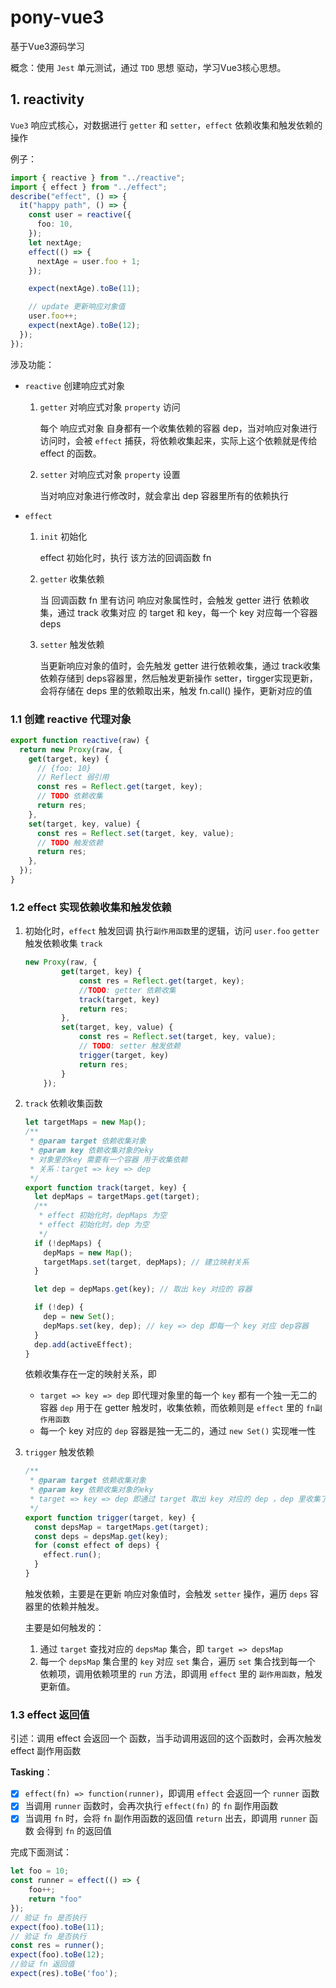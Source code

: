 # pony-vue3
基于Vue3源码学习

概念：使用 `Jest` 单元测试，通过 `TDD` 思想 驱动，学习Vue3核心思想。

## 1. reactivity

`Vue3` 响应式核心，对数据进行 `getter` 和 `setter`，`effect` 依赖收集和触发依赖的操作

例子：

```ts
import { reactive } from "../reactive";
import { effect } from "../effect";
describe("effect", () => {
  it("happy path", () => {
    const user = reactive({
      foo: 10,
    });
    let nextAge;
    effect(() => {
      nextAge = user.foo + 1;
    });

    expect(nextAge).toBe(11);

    // update 更新响应对象值
    user.foo++;
    expect(nextAge).toBe(12);
  });
});
```

涉及功能：

- `reactive` 创建响应式对象

  1. `getter` 对响应式对象 `property` 访问

      每个 响应式对象 自身都有一个收集依赖的容器 dep，当对响应对象进行访问时，会被 `effect` 捕获，将依赖收集起来，实际上这个依赖就是传给 effect 的函数。

  2. `setter` 对响应式对象 `property` 设置

     当对响应对象进行修改时，就会拿出 dep 容器里所有的依赖执行

- `effect`

  1. `init` 初始化

     effect 初始化时，执行 该方法的回调函数 fn

  2. `getter` 收集依赖

     当 回调函数 fn 里有访问 响应对象属性时，会触发 getter 进行 依赖收集，通过 track 收集对应 的 target 和 key，每一个 key 对应每一个容器 deps

  3. `setter` 触发依赖

     当更新响应对象的值时，会先触发 getter 进行依赖收集，通过 track收集依赖存储到 deps容器里，然后触发更新操作 setter，tirgger实现更新，会将存储在 deps 里的依赖取出来，触发 fn.call() 操作，更新对应的值

### 1.1 创建 reactive 代理对象

```ts
export function reactive(raw) {
  return new Proxy(raw, {
    get(target, key) {
      // {foo: 10}
      // Reflect 弱引用
      const res = Reflect.get(target, key);
      // TODO 依赖收集
      return res;
    },
    set(target, key, value) {
      const res = Reflect.set(target, key, value);
      // TODO 触发依赖
      return res;
    },
  });
}
```

### 1.2 effect 实现依赖收集和触发依赖

1. 初始化时，`effect` 触发回调 执行`副作用函数`里的逻辑，访问 `user.foo`  `getter` 触发依赖收集  `track` 

   ```ts
   new Proxy(raw, {
           get(target, key) {
               const res = Reflect.get(target, key);
               //TODO: getter 依赖收集
               track(target, key)
               return res;
           },
           set(target, key, value) {
               const res = Reflect.set(target, key, value);
               // TODO: setter 触发依赖
               trigger(target, key)
               return res;
           }
       });
   ```

   

2. `track` 依赖收集函数

   ```ts
   let targetMaps = new Map();
   /**
    * @param target 依赖收集对象
    * @param key 依赖收集对象的eky
    * 对象里的key 需要有一个容器 用于收集依赖
    * 关系：target => key => dep
    */
   export function track(target, key) {
     let depMaps = targetMaps.get(target);
     /**
      * effect 初始化时，depMaps 为空
      * effect 初始化时，dep 为空
      */
     if (!depMaps) {
       depMaps = new Map();
       targetMaps.set(target, depMaps); // 建立映射关系
     }
   
     let dep = depMaps.get(key); // 取出 key 对应的 容器
   
     if (!dep) {
       dep = new Set();
       depMaps.set(key, dep); // key => dep 即每一个 key 对应 dep容器
     }
     dep.add(activeEffect);
   }
   ```

   依赖收集存在一定的映射关系，即

   - `target => key => dep` 即代理对象里的每一个 `key` 都有一个独一无二的 容器 `dep` 用于在 getter 触发时，收集依赖，而依赖则是 `effect` 里的 `fn副作用函数`
   - 每一个 key 对应的 `dep` 容器是独一无二的，通过 `new Set()` 实现唯一性

3. `trigger` 触发依赖

   ```ts
   /**
    * @param target 依赖收集对象
    * @param key 依赖收集对象的eky
    * target => key => dep 即通过 target 取出 key 对应的 dep ，dep 里收集了依赖会被循环触发调用 fn.call() 
    */
   export function trigger(target, key) {
     const depsMap = targetMaps.get(target);
     const deps = depsMap.get(key);
     for (const effect of deps) {
       effect.run();
     }
   }
   ```

   触发依赖，主要是在更新 响应对象值时，会触发 `setter` 操作，遍历 `deps` 容器里的依赖并触发。

   主要是如何触发的：

   1. 通过 `target` 查找对应的 `depsMap` 集合，即 `target => depsMap`
   2. 每一个 `depsMap` 集合里的 `key` 对应 `set` 集合，遍历 `set` 集合找到每一个 依赖项，调用依赖项里的 `run` 方法，即调用 `effect` 里的 `副作用函数`，触发更新值。

### 1.3 effect 返回值

引述：调用 effect 会返回一个 函数，当手动调用返回的这个函数时，会再次触发 effect 副作用函数

**Tasking**：

- [x] `effect(fn) => function(runner)`，即调用 `effect` 会返回一个 `runner` 函数
- [x] 当调用 `runner` 函数时，会再次执行 `effect(fn)` 的 `fn` 副作用函数
- [x] 当调用 `fn` 时，会将 `fn` 副作用函数的返回值 `return` 出去，即调用 `runner` 函数 会得到 `fn` 的返回值

完成下面测试：

```ts
let foo = 10;
const runner = effect(() => {
    foo++;
    return "foo"
});
// 验证 fn 是否执行
expect(foo).toBe(11);
// 验证 fn 是否执行
const res = runner();
expect(foo).toBe(12);
//验证 fn 返回值
expect(res).toBe('foo');
```

